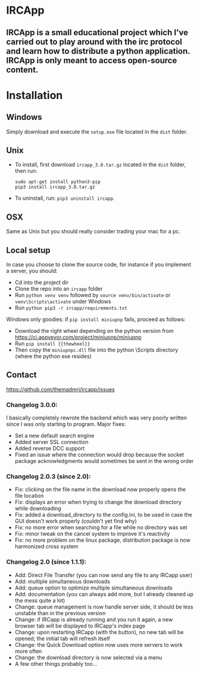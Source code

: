 # IRCApp

## IRCApp is a small educational project which I've carried out to play around with the irc protocol and learn how to distribute a python application. IRCApp is only meant to access open-source content.

# Installation

## Windows

Simply download and execute the `setup.exe` file located in the `dist` folder.

## Unix

* To install, first download `ircapp_3.0.tar.gz` located in the `dist` folder, then run:

      sudo apt-get install python3-pip
      pip3 install ircapp_3.0.tar.gz
* To uninstall, run: `pip3 uninstall ircapp`.

## OSX

Same as Unix but you should really consider trading your mac for a pc.

## Local setup
In case you choose to clone the source code, for instance if you implement a server, you should:
* Cd into the project dir
* Clone the repo into an `ircapp` folder
* Run `python venv venv` followed by `source venv/bin/activate` or `venv\Scripts\activate` under Windows
* Run `python pip3 -r ircapp/requirements.txt`

Windows only goodies: if `pip install miniupnp` fails, proceed as follows:
* Download the right wheel depending on the python version from https://ci.appveyor.com/project/miniupnp/miniupnp
* Run `pip install {{thewheel}}`
* Then copy the `miniupnpc.dll` file into the python \Scripts directory (where the python exe resides)

## Contact

https://github.com/themadmrj/ircapp/issues

### Changelog 3.0.0:

I basically completely rewrote the backend which was very poorly written since I was only starting to program.
Major fixes:
* Set a new default search engine
* Added server SSL connection
* Added reverse DCC support
* Fixed an issue where the connection would drop because the socket package acknowledgments would sometimes be sent in the wrong order

### Changelog 2.0.3 (since 2.0):

* Fix: clicking on the file name in the download now properly opens the file location
* Fix: displays an error when trying to change the download directory while downloading
* Fix: added a download_directory to the config.ini, to be used in case the GUI doesn't work properly (couldn't yet find
  why)
* Fix: no more error when searching for a file while no directory was set
* Fix: minor tweak on the cancel system to improve it's reactivity
* Fix: no more problem on the linux package, distribution package is now harmonized cross system

### Changelog 2.0 (since 1.1.1):

* Add: Direct File Transfer (you can now send any file to any IRCapp user)
* Add: multiple simultaneous downloads
* Add: queue option to optimize multiple simultaneous downloads
* Add: documentation (you can always add more, but I already cleaned up the mess quite a lot)
* Change: queue management is now handle server side, it should be less unstable than in the previous version
* Change: if IRCapp is already running and you run it again, a new browser tab will be displayed to IRCapp's index page
* Change: upon restarting IRCapp (with the button), no new tab will be opened; the initial tab will refresh itself
* Change: the Quick Download option now uses more servers to work more often
* Change: the download directory is now selected via a menu
* A few other things probably too...
